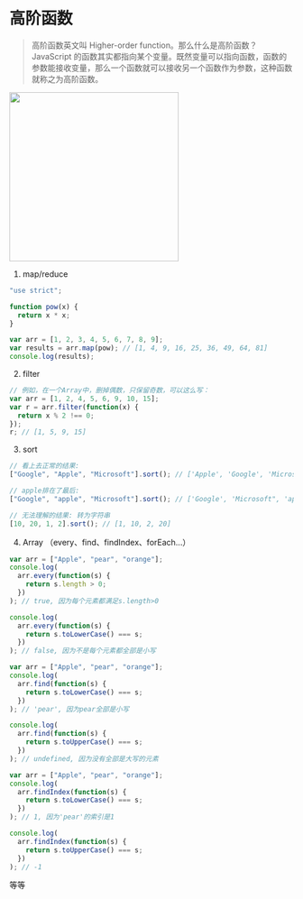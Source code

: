 <!--
 * @Author: DuYa
 * @LastEditors: DuYa
 -->

# 高阶函数

> 高阶函数英文叫 Higher-order function。那么什么是高阶函数？
> JavaScript 的函数其实都指向某个变量。既然变量可以指向函数，函数的参数能接收变量，那么一个函数就可以接收另一个函数作为参数，这种函数就称之为高阶函数。

<image src="https://www.liaoxuefeng.com/files/attachments/1035534501673632/l" width="300" height="300">

1. map/reduce

```javascript
"use strict";

function pow(x) {
  return x * x;
}

var arr = [1, 2, 3, 4, 5, 6, 7, 8, 9];
var results = arr.map(pow); // [1, 4, 9, 16, 25, 36, 49, 64, 81]
console.log(results);
```

2. filter

```javascript
// 例如，在一个Array中，删掉偶数，只保留奇数，可以这么写：
var arr = [1, 2, 4, 5, 6, 9, 10, 15];
var r = arr.filter(function(x) {
  return x % 2 !== 0;
});
r; // [1, 5, 9, 15]
```

3. sort

```javascript
// 看上去正常的结果:
["Google", "Apple", "Microsoft"].sort(); // ['Apple', 'Google', 'Microsoft'];

// apple排在了最后:
["Google", "apple", "Microsoft"].sort(); // ['Google', 'Microsoft", 'apple']

// 无法理解的结果: 转为字符串
[10, 20, 1, 2].sort(); // [1, 10, 2, 20]
```

4. Array
   （every、find、findIndex、forEach...）

```javascript
var arr = ["Apple", "pear", "orange"];
console.log(
  arr.every(function(s) {
    return s.length > 0;
  })
); // true, 因为每个元素都满足s.length>0

console.log(
  arr.every(function(s) {
    return s.toLowerCase() === s;
  })
); // false, 因为不是每个元素都全部是小写
```

```javascript
var arr = ["Apple", "pear", "orange"];
console.log(
  arr.find(function(s) {
    return s.toLowerCase() === s;
  })
); // 'pear', 因为pear全部是小写

console.log(
  arr.find(function(s) {
    return s.toUpperCase() === s;
  })
); // undefined, 因为没有全部是大写的元素
```

```javascript
var arr = ["Apple", "pear", "orange"];
console.log(
  arr.findIndex(function(s) {
    return s.toLowerCase() === s;
  })
); // 1, 因为'pear'的索引是1

console.log(
  arr.findIndex(function(s) {
    return s.toUpperCase() === s;
  })
); // -1
```

等等
